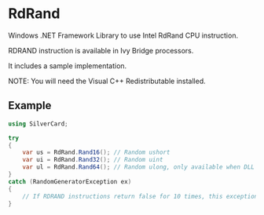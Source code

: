 # RdRand

Windows .NET Framework Library to use Intel RdRand CPU instruction.  

RDRAND instruction is available in Ivy Bridge processors.  

It includes a sample implementation.  

NOTE: You will need the Visual C++ Redistributable installed.  

## Example
```cs
using SilverCard;

try
{
    var us = RdRand.Rand16(); // Random ushort
    var ui = RdRand.Rand32(); // Random uint
    var ul = RdRand.Rand64(); // Random ulong, only available when DLL is compiled for x64
}
catch (RandomGeneratorException ex)
{
    // If RDRAND instructions return false for 10 times, this exception will be throw.
}
```
